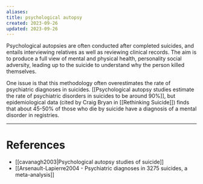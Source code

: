 ```yaml
---
aliases: 
title: psychological autopsy
created: 2023-09-26
updated: 2023-09-26
---
```

Psychological autopsies are often conducted after completed suicides, and entails interviewing relatives as well as reviewing clinical records. The aim is to produce a full view of mental and physical health, personality social adversity, leading up to the suicide to understand why the person killed themselves.

One issue is that this methodology often overestimates the rate of psychiatric diagnoses in suicides. [[Psychological autopsy studies estimate the rate of psychiatric disorders in suicides to be around 90%]], but epidemiological data (cited by Craig Bryan in [[Rethinking Suicide]]) finds that about 45-50% of those who die by suicide have a diagnosis of a mental disorder in registries.

---
# References
* [[cavanagh2003|Psychological autopsy studies of suicide]]
* [[Arsenault-Lapierre2004 - Psychiatric diagnoses in 3275 suicides, a meta-analysis]]